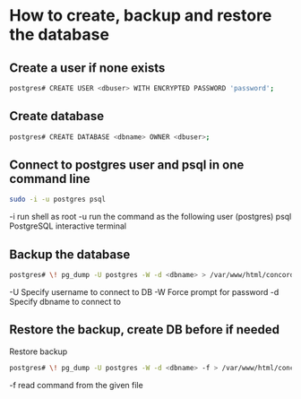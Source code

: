 # How to create, backup and restore the database

## Create a user if none exists

```bash
postgres# CREATE USER <dbuser> WITH ENCRYPTED PASSWORD 'password';
```

## Create database

```bash
postgres# CREATE DATABASE <dbname> OWNER <dbuser>;
```

## Connect to postgres user and psql in one command line

```bash
sudo -i -u postgres psql
```
-i    run shell as root
-u    run the command as the following user (postgres)
psql  PostgreSQL interactive terminal

## Backup the database

```bash
postgres# \! pg_dump -U postgres -W -d <dbname> > /var/www/html/concord/socket-chat-api/data/20210629_backup_<dbname>.sql;
```
-U  Specify username to connect to DB
-W  Force prompt for password
-d  Specify dbname to connect to

## Restore the backup, create DB before if needed

Restore backup
```bash
postgres# \! pg_dump -U postgres -W -d <dbname> -f > /var/www/html/concord/socket-chat-api/data/20210629_backup_<dbname>.sql;
```
-f  read command from the given file